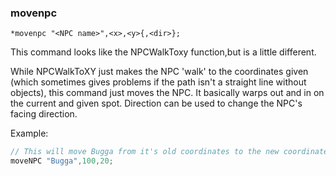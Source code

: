 ### movenpc
```
*movenpc "<NPC name>",<x>,<y>{,<dir>};
```

This command looks like the NPCWalkToxy function,but is a little different.

While NPCWalkToXY just makes the NPC 'walk' to the coordinates given (which
sometimes gives problems if the path isn't a straight line without objects),
this command just moves the NPC. It basically warps out and in on the current
and given spot. Direction can be used to change the NPC's facing direction.

Example:

```c
// This will move Bugga from it's old coordinates to the new coordinates at 100,20 (if those coordinates are legit).
moveNPC "Bugga",100,20;
```
